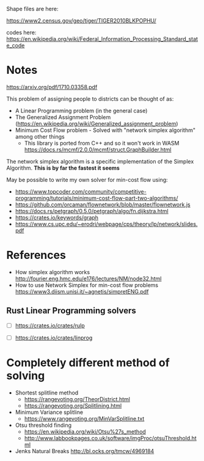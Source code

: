 Shape files are here:

https://www2.census.gov/geo/tiger/TIGER2010BLKPOPHU/

codes here:
https://en.wikipedia.org/wiki/Federal_Information_Processing_Standard_state_code


# Notes

https://arxiv.org/pdf/1710.03358.pdf

This problem of assigning people to districts can be thought of as:

* A Linear Programming problem (in the general case)
* The Generalized Assignment Problem (https://en.wikipedia.org/wiki/Generalized_assignment_problem)
* Minimum Cost Flow problem - Solved with "network simplex algorithm" among other things
  * This library is ported from C++ and so it won't work in WASM https://docs.rs/mcmf/2.0.0/mcmf/struct.GraphBuilder.html

The network simplex algorithm is a specific implementation of the Simplex
Algorithm. **This is by far the fastest it seems**

May be possible to write my own solver for min-cost flow using:

* https://www.topcoder.com/community/competitive-programming/tutorials/minimum-cost-flow-part-two-algorithms/
* https://github.com/orcaman/flownetwork/blob/master/flownetwork.js
* https://docs.rs/petgraph/0.5.0/petgraph/algo/fn.dijkstra.html
* https://crates.io/keywords/graph
* https://www.cs.upc.edu/~erodri/webpage/cps/theory/lp/network/slides.pdf

# References

* How simplex algorithm works http://fourier.eng.hmc.edu/e176/lectures/NM/node32.html
* How to use Network Simplex for min-cost flow problems https://www3.diism.unisi.it/~agnetis/simpretENG.pdf

## Rust Linear Programming solvers

-[ ] https://crates.io/crates/rulp
-[ ] https://crates.io/crates/linprog


# Completely different method of solving

* Shortest splitline method
  * https://rangevoting.org/TheorDistrict.html
  * https://rangevoting.org/Splitlining.html
* Minimum Variance splitline
  * https://www.rangevoting.org/MinVarSplitline.txt
* Otsu threshold finding
  * https://en.wikipedia.org/wiki/Otsu%27s_method
  * http://www.labbookpages.co.uk/software/imgProc/otsuThreshold.html
* Jenks Natural Breaks http://bl.ocks.org/tmcw/4969184
